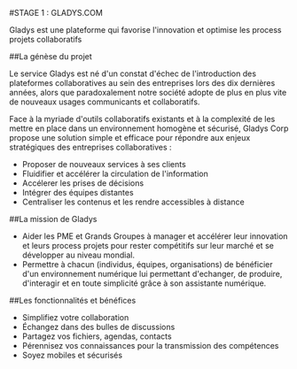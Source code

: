 #STAGE 1 : GLADYS.COM

Gladys est une plateforme qui favorise l'innovation et optimise les process projets collaboratifs

##La génèse du projet

Le service Gladys est né d'un constat d'échec de l'introduction des plateformes collaboratives au sein des entreprises lors des dix dernières années, alors que paradoxalement notre société adopte de plus en plus vite de nouveaux usages communicants et collaboratifs.

Face à la myriade d'outils collaboratifs existants et à la complexité de les mettre en place dans un environnement homogène et sécurisé, Gladys Corp propose une solution simple et efficace pour répondre aux enjeux stratégiques des entreprises collaboratives :

*  Proposer de nouveaux services à ses clients
*  Fluidifier et accélérer la circulation de l'information
* Accélerer les prises de décisions
*  Intégrer des équipes distantes
* Centraliser les contenus et les rendre accessibles à distance


##La mission de Gladys
* Aider les PME et Grands Groupes à manager et accélérer leur innovation et leurs process projets pour rester compétitifs sur leur marché et se développer au niveau mondial.
* Permettre à chacun (individus, équipes, organisations) de bénéficier d'un environnement numérique lui permettant d'echanger, de produire, d'interagir et en toute simplicité grâce à son assistante numérique.

##Les fonctionnalités et bénéfices

* Simplifiez votre collaboration
* Échangez dans des bulles de discussions
* Partagez vos fichiers, agendas, contacts
* Pérennisez vos connaissances pour la transmission des compétences
* Soyez mobiles et sécurisés